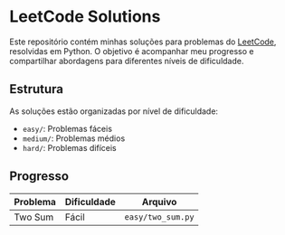 # LeetCode Solutions

Este repositório contém minhas soluções para problemas do [LeetCode](https://leetcode.com/), resolvidas em Python. O objetivo é acompanhar meu progresso e compartilhar abordagens para diferentes níveis de dificuldade.

## Estrutura

As soluções estão organizadas por nível de dificuldade:
- `easy/`: Problemas fáceis
- `medium/`: Problemas médios
- `hard/`: Problemas difíceis

## Progresso

| Problema                 | Dificuldade | Arquivo               |
|--------------------------|-------------|-----------------------|
| Two Sum                 | Fácil       | `easy/two_sum.py`    |
